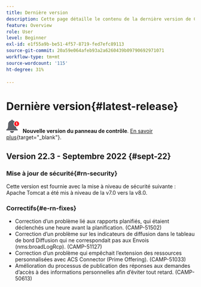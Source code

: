 ```yaml
---
title: Dernière version
description: Cette page détaille le contenu de la dernière version de Campaign Standard
feature: Overview
role: User
level: Beginner
exl-id: e1f55a9b-be51-4f57-8719-fed7efc89113
source-git-commit: 20a59e064afeb93a2a6260439b09790692971071
workflow-type: tm+mt
source-wordcount: '115'
ht-degree: 31%

---
```



# Dernière version{#latest-release}

![Panneau de contrôle](assets/do-not-localize/cp-icon.png) **Nouvelle version du panneau de contrôle**. [En savoir plus](https://experienceleague.adobe.com/docs/control-panel/using/release-notes.html?lang=fr){target=&quot;_blank&quot;}.


## Version 22.3 - Septembre 2022  {#sept-22}

### Mise à jour de sécurité{#rn-security}

Cette version est fournie avec la mise à niveau de sécurité suivante : Apache Tomcat a été mis à niveau de la v7.0 vers la v8.0.

### Correctifs{#e-rn-fixes}

* Correction d’un problème lié aux rapports planifiés, qui étaient déclenchés une heure avant la planification. (CAMP-51502)
* Correction d’un problème sur les indicateurs de diffusion dans le tableau de bord Diffusion qui ne correspondait pas aux Envois (nms:broadLogRcp). (CAMP-51127)
* Correction d’un problème qui empêchait l’extension des ressources personnalisées avec ACS Connector (Prime Offering). (CAMP-51033)
* Amélioration du processus de publication des réponses aux demandes d’accès à des informations personnelles afin d’éviter tout retard. (CAMP-50613)

